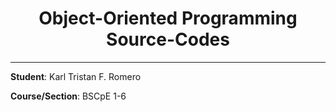 <h1 style="text-align:center"> Object-Oriented Programming Source-Codes </h1>

---

**Student**: Karl Tristan F. Romero

**Course/Section**: BSCpE 1-6